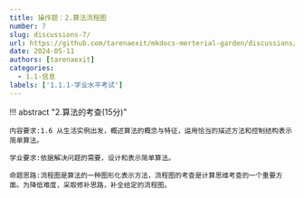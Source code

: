 ```yaml
---
title: 操作题：2.算法流程图
number: 7
slug: discussions-7/
url: https://github.com/tarenaexit/mkdocs-merterial-garden/discussions/7
date: 2024-05-11
authors: [tarenaexit]
categories: 
  - 1.1-信息
labels: ['1.1.1-学业水平考试']
---
```


!!! abstract "2.算法的考查(15分)"

    内容要求:1.6 从生活实例出发，概述算法的概念与特征，运用恰当的描述方法和控制结构表示简单算法。

    学业要求:依据解决问题的需要，设计和表示简单算法。

    命题思路:流程图是算法的一种图形化表示方法，流程图的考查是计算思维考查的一个重要方面。为降低难度，采取修补思路，补全给定的流程图。

<script src="https://giscus.app/client.js"
	data-repo="tarenaexit/mkdocs-merterial-garden"
	data-repo-id="RR_kgDOL4wNPw"
	data-mapping="number"
	data-term="7"
	data-reactions-enabled="1"
	data-emit-metadata="0"
	data-input-position="bottom"
	data-theme="light"
	data-lang="zh-CN"
	crossorigin="anonymous"
	async>
</script>
